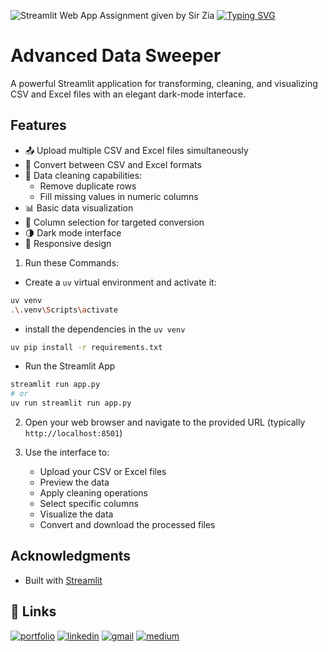 ![Streamlit Web App Assignment given by Sir Zia](/favicon.ico)  [![Typing SVG](https://readme-typing-svg.demolab.com?font=Roboto+Slab&weight=500&size=27&duration=4000&pause=500&color=ffde7b&center=true&vCenter=true&width=700&height=50&lines=%E2%9C%A8Hey%2C+I'm+Rida+Naz%E2%9C%A8;%E2%9C%A8Full+Stack+Developer+%7C+AI+Engineer%E2%9C%A8;%E2%9C%A8Building+Scalable+Web+Apps+%26+AI+Solutions%E2%9C%A8)](https://git.io/typing-svg)

# Advanced Data Sweeper

A powerful Streamlit application for transforming, cleaning, and visualizing CSV and Excel files with an elegant dark-mode interface.

## Features

- 📤 Upload multiple CSV and Excel files simultaneously
- 🔄 Convert between CSV and Excel formats
- 🧹 Data cleaning capabilities:
  - Remove duplicate rows
  - Fill missing values in numeric columns
- 📊 Basic data visualization
- 🎯 Column selection for targeted conversion
- 🌗 Dark mode interface
- 📱 Responsive design

1. Run these Commands:

- Create a `uv` virtual environment and activate it:
```bash
uv venv
.\.venv\Scripts\activate
```

- install the dependencies in the `uv venv`
```bash
uv pip install -r requirements.txt
```

- Run the Streamlit App
```bash
streamlit run app.py
# or
uv run streamlit run app.py
```

2. Open your web browser and navigate to the provided URL (typically `http://localhost:8501`)

3. Use the interface to:
   - Upload your CSV or Excel files
   - Preview the data
   - Apply cleaning operations
   - Select specific columns
   - Visualize the data
   - Convert and download the processed files


## Acknowledgments

- Built with [Streamlit](https://streamlit.io/)

## 🔗 Links
[![portfolio](https://img.shields.io/badge/my_portfolio-000?style=for-the-badge&logo=ko-fi&logoColor=white)](https://ridanaz.vercel.app/)
[![linkedin](https://img.shields.io/badge/linkedin-0A66C2?style=for-the-badge&logo=linkedin&logoColor=white)](https://linkedin.com/in/ridanaz67)
[![gmail](https://img.shields.io/badge/gmail-f44336?style=for-the-badge&logo=twitter&logoColor=white)](mailto:rnaz3414@gmail.com)
[![medium](https://img.shields.io/badge/medium-white?style=for-the-badge&logo=twitter&logoColor=black)](https://medium.com/@rnaz3414)